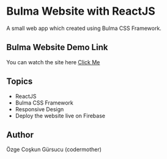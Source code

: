# Bulma Website with ReactJS

A small web app which created using Bulma CSS Framework.

## Bulma Website Demo Link

You can watch the site here
[Click Me](https://bulma-website.web.app/)

## Topics

- ReactJS
- Bulma CSS Framework
- Responsive Design
- Deploy the website live on Firebase

## Author

Özge Coşkun Gürsucu (codermother)
